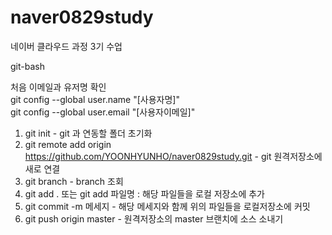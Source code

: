 # naver0829study
네이버 클라우드 과정 3기 수업





git-bash

처음 이메일과 유저명 확인  
git config --global user.name "[사용자명]"  
git config --global user.email "[사용자이메일]"


1. git init - git 과 연동할 폴더 초기화
2. git remote add origin https://github.com/YOONHYUNHO/naver0829study.git - git 원격저장소에 새로 연결
3. git branch - branch 조회
4. git add . 또는 git add 파일명 : 해당 파일들을 로컬 저장소에 추가
5. git commit -m 메세지 - 해당 메세지와 함께 위의 파일들을 로컬저장소에 커밋
6. git push origin master - 원격저장소의 master 브랜치에 소스 소내기



